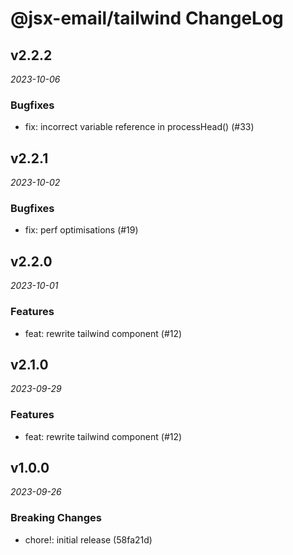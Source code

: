 # @jsx-email/tailwind ChangeLog

## v2.2.2

_2023-10-06_

### Bugfixes

- fix: incorrect variable reference in processHead() (#33)

## v2.2.1

_2023-10-02_

### Bugfixes

- fix: perf optimisations (#19)

## v2.2.0

_2023-10-01_

### Features

- feat: rewrite tailwind component (#12)

## v2.1.0

_2023-09-29_

### Features

- feat: rewrite tailwind component (#12)

## v1.0.0

_2023-09-26_

### Breaking Changes

- chore!: initial release (58fa21d)